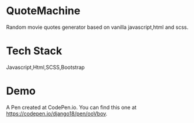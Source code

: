 # QuoteMachine
Random movie quotes generator based on vanilla javascript,html and scss.	

# Tech Stack
Javascript,Html,SCSS,Bootstrap

# Demo
A Pen created at CodePen.io. You can find this one at https://codepen.io/django18/pen/ooVbov.
